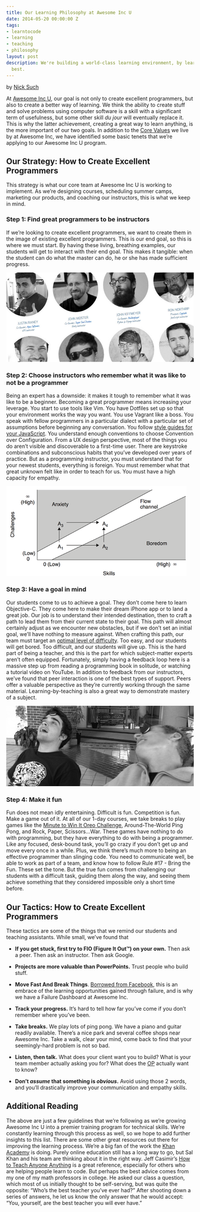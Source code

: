```yaml
---
title: Our Learning Philosophy at Awesome Inc U
date: 2014-05-20 00:00:00 Z
tags:
- learntocode
- learning
- teaching
- philosophy
layout: post
description: We're building a world-class learning environment, by learning from the
  best.
---
```


by [Nick Such](https://plus.google.com/+NickSuch?rel=author)

At [Awesome Inc U](http://www.awesomeincu.com), our goal is not only to create excellent programmers, but also to create a better way of learning. We think the ability to create stuff and solve problems using computer software is a skill with a significant term of usefulness, but some other skill *du jour* will eventually replace it. This is why the latter achievement, creating a great way to learn anything, is the more important of our two goals. In addition to the [Core Values](http://blog.awesomeinc.org/post/65083231094/core-value-training) we live by at Awesome Inc, we have identified some basic tenets that we’re applying to our Awesome Inc U program.

<!--more-->

## Our Strategy: How to Create Excellent Programmers

This strategy is what our core team at Awesome Inc U is working to implement. As we’re designing courses, scheduling summer camps, marketing our products, and coaching our instructors, this is what we keep in mind.

### Step 1: Find great programmers to be instructors

If we’re looking to create excellent programmers, we want to create them in the image of existing excellent programmers. This is our end goal, so this is where we must start. By having these living, breathing examples, our students will get to interact with their end goal. This makes it tangible: when the student can do what the master can do, he or she has made sufficient progress.

![Awesome Inc U instructors](/img/blog/philosophy-instructors.jpg)

### Step 2: Choose instructors who remember what it was like to not be a programmer

Being an expert has a downside: it makes it tough to remember what it was like to be a beginner. Becoming a great programmer means increasing your leverage. You start to use tools like Vim. You have Dotfiles set up so that your environment works the way you want. You use Vagrant like a boss. You speak with fellow programmers in a particular dialect with a particular set of assumptions before beginning any conversation. You follow [style guides for your JavaScript](https://github.com/airbnb/javascript). You understand enough conventions to choose Convention over Configuration. From a UX design perspective, most of the things you do aren’t visible and discoverable to a first-time user. There are keystroke combinations and subconscious habits that you’ve developed over years of practice. But as a programming instructor, you must understand that for your newest students, everything is foreign. You must remember what that great unknown felt like in order to teach for us. You must have a high capacity for empathy.

![The Flow diagram, showing Anxiety and Boredom regions](/img/blog/philosophy-flow.png)

### Step 3: Have a goal in mind

Our students come to us to achieve a goal. They don’t come here to learn Objective-C. They come here to make their dream iPhone app or to land a great job. Our job is to understand their intended destination, then to craft a path to lead them from their current state to their goal. This path will almost certainly adjust as we encounter new obstacles, but if we don’t set an initial goal, we’ll have nothing to measure against. When crafting this path, our team must target an [optimal level of difficulty](http://www.quora.com/Self-Improvement/How-can-I-accelerate-my-personal-growth). Too easy, and our students will get bored. Too difficult, and our students will give up. This is the hard part of being a teacher, and this is the part for which subject-matter experts aren’t often equipped. Fortunately, simply having a feedback loop here is a massive step up from reading a programming book in solitude, or watching a tutorial video on YouTube. In addition to feedback from our instructors, we’ve found that peer interaction is one of the best types of support. Peers offer a valuable perspective as they’re currently working through the same material. Learning-by-teaching is also a great way to demonstrate mastery of a subject.

![Students playing the Oreo Challenge game](/img/blog/philosophy-fun.jpg)

### Step 4: Make it fun

Fun does not mean idly entertaining. Difficult is fun. Competition is fun. Make a game out of it. At all of our 1-day courses, we take breaks to play games like the [Minute to Win It Oreo Challenge](https://vine.co/v/hQ7bX9mKQiF), Around-The-World Ping Pong, and Rock, Paper, Scissors...War. These games have nothing to do with programming, but they have everything to do with being a programmer. Like any focused, desk-bound task, you’ll go crazy if you don’t get up and move every once in a while. Plus, we think there’s much more to being an effective programmer than slinging code. You need to communicate well, be able to work as part of a team, and know how to follow Rule #17 - Bring the Fun. These set the tone. But the true fun comes from challenging our students with a difficult task, guiding them along the way, and seeing them achieve something that they considered impossible only a short time before.

## Our Tactics: How to Create Excellent Programmers

These tactics are some of the things that we remind our students and teaching assistants. While small, we’ve found that

* **If you get stuck, first try to FIO (Figure It Out™) on your own.** Then ask a peer. Then ask an instructor. Then ask Google.

* **Projects are more valuable than PowerPoints.** Trust people who build stuff.

* **Move Fast And Break Things**. [Borrowed from Facebook](http://startupquote.com/post/1624569753), this is an embrace of the learning opportunities gained through failure, and is why we have a Failure Dashboard at Awesome Inc.

* **Track your progress.** It’s hard to tell how far you’ve come if you don’t remember where you’ve been.

* **Take breaks.** We play lots of ping pong. We have a piano and guitar readily available. There’s a nice park and several coffee shops near Awesome Inc. Take a walk, clear your mind, come back to find that your seemingly-hard problem is not so bad.

* **Listen, then talk.** What does your client want you to build? What is your team member actually asking you for? What does the [OP](http://www.urbandictionary.com/define.php?term=op) actually want to know?

* **Don’t *assume* that something is *obvious*.** Avoid using those 2 words, and you’ll drastically improve your communication and empathy skills.

## Additional Reading

The above are just a few guidelines that we’re following as we’re growing Awesome Inc U into a premier training program for technical skills. We’re constantly learning through this process as well, so we hope to add further insights to this list. There are some other great resources out there for improving the learning process. We’re a big fan of the work the [Khan Academy](https://www.khanacademy.org/) is doing. Purely online education still has a long way to go, but Sal Khan and his team are thinking about it in the right way. Jeff Casimir’s [How to Teach Anyone Anything](http://blip.tv/rubynation/jeff-casimir-4337403) is a great reference, especially for others who are helping people learn to code. But perhaps the best advice comes from my one of my math professors in college. He asked our class a question, which most of us initially thought to be self-serving, but was quite the opposite: “Who’s the best teacher you’ve ever had?” After shooting down a series of answers, he let us know the only answer that he would accept: “You, yourself, are the best teacher you will ever have.”